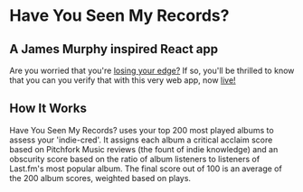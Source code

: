 # Have You Seen My Records?
## A James Murphy inspired React app

Are you worried that you're [losing your edge?](https://www.youtube.com/watch?v=ZUjDMdSwefk)
If so, you'll be thrilled to know that you can you verify that with this very web app, now [live!](http://haveyouseenmyrecords.com)

## How It Works

Have You Seen My Records? uses your top 200 most played albums to assess your 'indie-cred'.
It assigns each album a critical acclaim score based on Pitchfork Music reviews (the fount of indie knowledge)
and an obscurity score based on the ratio of album listeners to listeners of Last.fm's most popular album.
The final score out of 100 is an average of the 200 album scores, weighted based on plays.
